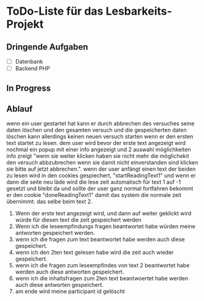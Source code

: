 # ToDo-Liste für das Lesbarkeits-Projekt

## Dringende Aufgaben
- [ ] Datenbank
- [ ] Backend PHP

## In Progress


## Ablauf
wenn ein user gestartet hat kann er durch abbrechen des versuches seine daten löschen und den gesamten versuch und die gespeicherten daten löschen kann allerdings keinen neuen versuch starten wenn er den ersten text startet zu lesen. dem user wird bevor der erste text angezeigt wird nochmal ein popup mit einer info angezeigt und 2 auswahl möglichkeiten info zreigt "wenn sie weiter klicken haben sie nicht mehr die möglichekit den versuch abbzubrechen wenn sie damit nicht einverstanden sind klicken sie bitte auf jetzt abbrechen.". wenn der user anfängt einen text der beiden zu lesen wird in den cookies gespiechert, "startReadingText1" und wenn er dann die seite neu läde wird die lese zeit automatisch für text 1 auf -1 gesetzt und bleibt da und sollte der user ganz normal fortfahren bekommt er den cookie "doneReadingText1" damit das system die normale zeit übernimmt. das selbe beim text 2.

1. Wenn der erste text angezeigt wird, und dann auf weiter geklickt wird würde für diesen text die zeit gespeichert werden
2. Wenn ich die leseempfindungs fragen beantwortet habe würden meine antworten gespeichert werden.
3. wenn ich die fragen zum text beantwortet habe werden auch diese gespeichert.
4. wenn ich den 2ten text gelesen habe wird die zeit auch wieder gespeichert.
5. wenn ich die fragen zum leseempfindes von text 2 beantwortet habe werden auch diese antworten gespeichert.
6. wenn ich die inhaltsfragen zum 2ten text beantwoertet habe werden auch diese antworten gespeichert.
7. am ende wird meine participant id gelöscht

